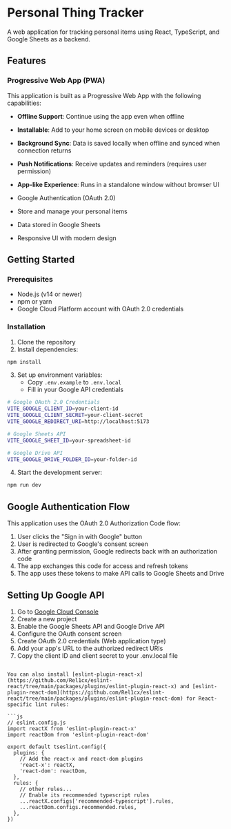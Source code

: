# Personal Thing Tracker

A web application for tracking personal items using React, TypeScript, and Google Sheets as a backend.

## Features

### Progressive Web App (PWA)

This application is built as a Progressive Web App with the following capabilities:

- **Offline Support**: Continue using the app even when offline
- **Installable**: Add to your home screen on mobile devices or desktop
- **Background Sync**: Data is saved locally when offline and synced when connection returns
- **Push Notifications**: Receive updates and reminders (requires user permission)
- **App-like Experience**: Runs in a standalone window without browser UI

- Google Authentication (OAuth 2.0)
- Store and manage your personal items
- Data stored in Google Sheets
- Responsive UI with modern design

## Getting Started

### Prerequisites

- Node.js (v14 or newer)
- npm or yarn
- Google Cloud Platform account with OAuth 2.0 credentials

### Installation

1. Clone the repository
2. Install dependencies:

```bash
npm install
```

3. Set up environment variables:
   - Copy `.env.example` to `.env.local`
   - Fill in your Google API credentials

```bash
# Google OAuth 2.0 Credentials
VITE_GOOGLE_CLIENT_ID=your-client-id
VITE_GOOGLE_CLIENT_SECRET=your-client-secret
VITE_GOOGLE_REDIRECT_URI=http://localhost:5173

# Google Sheets API
VITE_GOOGLE_SHEET_ID=your-spreadsheet-id

# Google Drive API
VITE_GOOGLE_DRIVE_FOLDER_ID=your-folder-id
```

4. Start the development server:

```bash
npm run dev
```

## Google Authentication Flow

This application uses the OAuth 2.0 Authorization Code flow:

1. User clicks the "Sign in with Google" button
2. User is redirected to Google's consent screen
3. After granting permission, Google redirects back with an authorization code
4. The app exchanges this code for access and refresh tokens
5. The app uses these tokens to make API calls to Google Sheets and Drive

## Setting Up Google API

1. Go to [Google Cloud Console](https://console.cloud.google.com/)
2. Create a new project
3. Enable the Google Sheets API and Google Drive API
4. Configure the OAuth consent screen
5. Create OAuth 2.0 credentials (Web application type)
6. Add your app's URL to the authorized redirect URIs
7. Copy the client ID and client secret to your .env.local file
```

You can also install [eslint-plugin-react-x](https://github.com/Rel1cx/eslint-react/tree/main/packages/plugins/eslint-plugin-react-x) and [eslint-plugin-react-dom](https://github.com/Rel1cx/eslint-react/tree/main/packages/plugins/eslint-plugin-react-dom) for React-specific lint rules:

```js
// eslint.config.js
import reactX from 'eslint-plugin-react-x'
import reactDom from 'eslint-plugin-react-dom'

export default tseslint.config({
  plugins: {
    // Add the react-x and react-dom plugins
    'react-x': reactX,
    'react-dom': reactDom,
  },
  rules: {
    // other rules...
    // Enable its recommended typescript rules
    ...reactX.configs['recommended-typescript'].rules,
    ...reactDom.configs.recommended.rules,
  },
})
```
